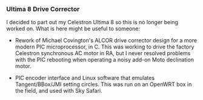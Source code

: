 ### Ultima 8 Drive Corrector

I decided to part out my Celestron Ultima 8 so this is no longer
being worked on.  What is here might be useful to someone:

* Rework of Michael Covington's ALCOR drive corrector design for
  a more modern PIC microprocessor, in C.
  This was working to drive the factory Celestron synchronous AC
  motor in RA, but I never resolved problems with the PIC rebooting when
  operating a noisy add-on Moto declination motor.

* PIC encoder interface and Linux software that emulates Tangent/BBox/JMI
  setting circles.  This was run on an OpenWRT box in the field, and
  used with Sky Safari.
